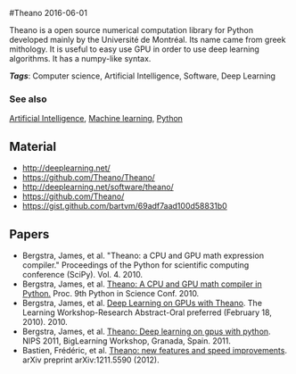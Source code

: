 
#Theano
2016-06-01

Theano is a open source numerical computation library for Python developed mainly by the Université de Montréal. Its name came from greek mithology.
It is useful to easy use GPU in order to use deep learning algorithms. It has a numpy-like syntax.

***Tags***: Computer science, Artificial Intelligence, Software, Deep Learning

### See also
[Artificial Intelligence](/artificial_intelligence), [Machine learning](/machine_learning), [Python](/python)
## Material
* http://deeplearning.net/
* https://github.com/Theano/Theano/
* http://deeplearning.net/software/theano/
* https://github.com/Theano/
* https://gist.github.com/bartvm/69adf7aad100d58831b0

## Papers
* Bergstra, James, et al. "Theano: a CPU and GPU math expression compiler." Proceedings of the Python for scientific computing conference (SciPy). Vol. 4. 2010.
* Bergstra, James, et al. [Theano: A CPU and GPU math compiler in Python.](http://www.iro.umontreal.ca/~lisa/pointeurs/theano_scipy2010.pdf) Proc. 9th Python in Science Conf. 2010.
* Bergstra, James, et al. [Deep Learning on GPUs with Theano](http://citeseerx.ist.psu.edu/viewdoc/download?doi=10.1.1.306.6485&rep=rep1&type=pdf). The Learning Workshop-Research Abstract-Oral preferred (February 18, 2010). 2010.
* Bergstra, James, et al. [Theano: Deep learning on gpus with python](http://biglearn.org/2011/files/papers/biglearn2011_submission_18.pdf). NIPS 2011, BigLearning Workshop, Granada, Spain. 2011.
* Bastien, Frédéric, et al. [Theano: new features and speed improvements](http://arxiv.org/pdf/1211.5590.pdf%3C/p%3E). arXiv preprint arXiv:1211.5590 (2012).


